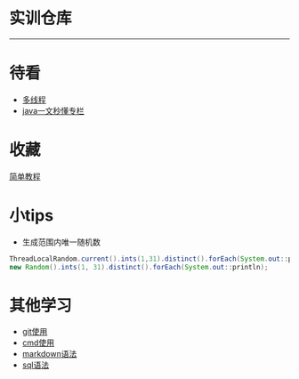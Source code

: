 # 实训仓库
****
# 待看
+ [多线程](https://blog.csdn.net/xlgen157387/article/details/77920497)
+ [java一文秒懂专栏](https://www.twle.cn/c/yufei/javatm/javatm-basic-executorservice.html)
# 收藏
[简单教程](https://www.twle.cn)
# 小tips
+ 生成范围内唯一随机数
```java
ThreadLocalRandom.current().ints(1,31).distinct().forEach(System.out::println);
new Random().ints(1, 31).distinct().forEach(System.out::println);
```
# 其他学习
+ [git使用](./Other/git使用.md)
+ [cmd使用](./Other/cmd使用.md)
+ [markdown语法](./Other/md语法.md)
+ [sql语法](./Other/sql语法.md)